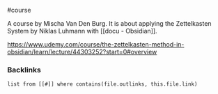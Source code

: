 #course 

A course by Mischa Van Den Burg. It is about applying the Zettelkasten System by Niklas Luhmann with [[docu - Obsidian]]. 

https://www.udemy.com/course/the-zettelkasten-method-in-obsidian/learn/lecture/44303252?start=0#overview

### Backlinks
```dataview 
list from [[#]] where contains(file.outlinks, this.file.link)
```

